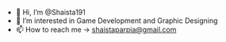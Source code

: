 - 👋 Hi, I’m @Shaista191
- 👀 I’m interested in Game Development and Graphic Designing
- 📫 How to reach me -> shaistaparpia@gmail.com

<!---
Shaista191/Shaista191 is a ✨ special ✨ repository because its `README.md` (this file) appears on your GitHub profile.
You can click the Preview link to take a look at your changes.
--->
